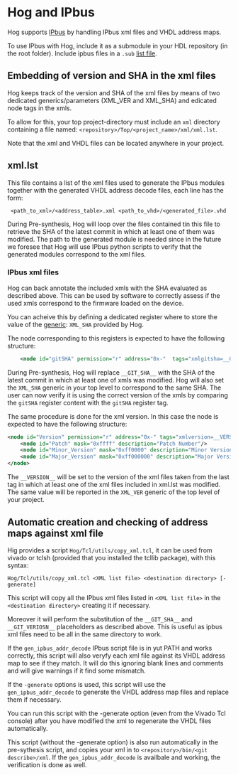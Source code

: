 # Hog and IPbus
Hog supports [IPbus](http://ipbus.web.cern.ch/ipbus/) by handling IPbus xml files and VHDL address maps.

To use IPbus with Hog, include it as a submodule in your HDL repository (in the root folder). Include ipbus files in a `.sub` [list file](02-List-files.md).

## Embedding of version and SHA in the xml files
Hog keeps track of the version and SHA of the xml files by means of two dedicated generics/parameters (XML_VER and XML_SHA) and edicated node tags in the xmls.

To allow for this, your top project-directory must include an `xml` directory containing a file named: `<repository>/Top/<project_name>/xml/xml.lst`.

Note that the xml and VHDL files can be located anywhere in your project.

## xml.lst

This file contains a list of the xml files used to generate the IPbus modules together with the generated VHDL address decode files, each line has the form:

```
 <path_to_xml>/<address_table>.xml <path_to_vhd>/<generated_file>.vhd
```

During Pre-synthesis, Hog will loop over the files contained tin this file to retrieve the SHA of the latest commit in which at least one of them was modified.
The path to the generated module is needed since in the future we foresee that Hog will use IPbus python scripts to verify that the generated modules correspond to the xml files.

### IPbus xml files
Hog can back annotate the included xmls with the SHA evaluated as described above.
This can be used by software to correctly assess if the used xmls correspond to the firmware loaded on the device.

You can acheive this by defining a dedicated register where to store the value of the [generic](03-parameters-generics.md): `XML_SHA` provided by Hog.

The node corresponding to this registers is expected to have the following structure:

```xml
    <node id="gitSHA" permission="r" address="0x-"  tags="xmlgitsha=__GIT_SHA__" description="XML git commit 7-digit SHA of top file">
```

During Pre-synthesis, Hog will replace `__GIT_SHA__` with the SHA of the latest commit in which at least one of xmls was modified.
Hog will also set the `XML_SHA` generic in your top level to correspond to the same SHA.
The user can now verify it is using the correct version of the xmls by comparing the `gitSHA` register content with the `gitSHA` register tag.

The same procedure is done for the xml version.
In this case the node is expected to have the following structure:

```xml
<node id="Version" permission="r" address="0x-" tags="xmlversion=__VERSION__"  description="version of XML files">
    <node id="Patch" mask="0xffff" description="Patch Number"/>
    <node id="Minor_Version" mask="0xff0000" description="Minor Version Number"/>
    <node id="Major_Version" mask="0xff000000" description="Major Version Number"/>
</node>
```

The `__VERSION__` will be set to the version of the xml files taken from the last tag in which at least one of the xml files included in xml.lst was modified.
The same value will be reported in the `XML_VER` generic of the top level of your project.


## Automatic creation and checking of address maps against xml file
Hig provides a script `Hog/Tcl/utils/copy_xml.tcl`, it can be used from vivado or tclsh (provided that you installed the tcllib package), with this syntax:

```console
Hog/Tcl/utils/copy_xml.tcl <XML list file> <destination directory> [-generate]
```

This script will copy all the IPbus xml files listed in `<XML list file>` in the `<destination directory>` creating it if necessary.

Moreover it will perform the substitution of the `__GIT_SHA__` and `__GIT_VERIOSN__` placeholders as described above.
This is useful as ipbus xml files need to be all in the same directory to work.

If the `gen_ipbus_addr_decode` IPbus script file is in yut PATH and works correctly, this script will also veryfy each xml file against its VHDL address map to see if they match. It will do this ignoring blank lines and comments and will give warnings if it find some mismatch.


If the `-generate` options is used, this script will use the `gen_ipbus_addr_decode` to generate the VHDL address map files and replace them if necessary.

You can run this script with the -generate option (even from the Vivado Tcl console) after you have modified the xml to regenerate the VHDL files automatically.

This script (without the -generate option) is also run automatically in the pre-sythesis script, and copies your xml in to `<repository>/bin/<git describe>/xml`. If the `gen_ipbus_addr_decode` is availbale and working, the verification is done as well.